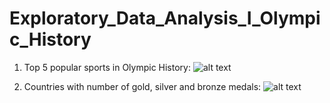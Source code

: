 # Exploratory_Data_Analysis_I_Olympic_History

1) Top 5 popular sports in Olympic History:
![alt text](https://raw.githubusercontent.com/karankharecha/Exploratory_Data_Analysis_I_Olympic_History/master/plots/country_medals.png)

2) Countries with number of gold, silver and bronze medals:
![alt text](https://raw.githubusercontent.com/karankharecha/Exploratory_Data_Analysis_I_Olympic_History/master/plots/country_medals.png)
